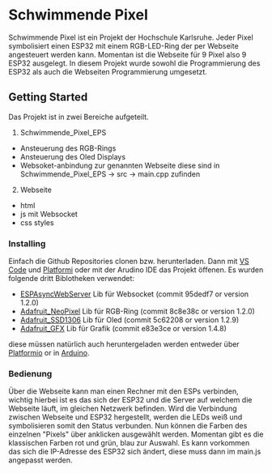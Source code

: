 # Schwimmende Pixel

Schwimmende Pixel ist ein Projekt der Hochschule Karlsruhe. Jeder Pixel symbolisiert einen ESP32 mit einem RGB-LED-Ring der per Webseite angesteuert werden kann.
Momentan ist die Webseite für 9 Pixel also 9 ESP32 ausgelegt.
In diesem Projekt wurde sowohl die Programmierung des ESP32 als auch die Webseiten Programmierung umgesetzt.

## Getting Started
Das Projekt ist in zwei Bereiche aufgeteilt.
1. Schwimmende_Pixel_EPS
* Ansteuerung des RGB-Rings
* Ansteuerung des Oled Displays
* Websoket-anbindung zur genannten Webseite
diese sind in Schwimmende_Pixel_EPS -> src -> main.cpp zufinden
2. Webseite
* html
* js mit Websocket
* css styles

### Installing
Einfach die Github Repositories clonen bzw. herunterladen. Dann mit [VS Code](https://code.visualstudio.com/) und [Platformi](https://github.com/platformio/platformio-vscode-ide) oder mit der Arudino IDE das Projekt öffenen. Es wurden folgende dritt Biblotheken verwendet:
* [ESPAsyncWebServer](https://github.com/me-no-dev/ESPAsyncWebServer) Lib für Websocket (commit 95dedf7 or version 1.2.0)
* [Adafruit_NeoPixel](https://github.com/adafruit/Adafruit_NeoPixel) Lib für RGB-Ring (commit  8c8e38c or version 1.2.0)
* [Adafruit_SSD1306](https://github.com/adafruit/Adafruit_SSD1306) Lib für Oled (commit 5c62208 or version 1.2.9)
* [Adafruit_GFX](https://github.com/adafruit/Adafruit-GFX-Library) Lib für Grafik (commit e83e3ce or version 1.4.8)

diese müssen natürlich auch heruntergeladen werden entweder über [Platformio](https://docs.platformio.org/en/latest/librarymanager/) or in [Arduino](https://www.arduino.cc/en/guide/libraries).

### Bedienung
Über die Webseite kann man einen Rechner mit den ESPs verbinden, wichtig hierbei ist es das sich der ESP32 und die Server auf welchem die Webseite läuft, im gleichen Netzwerk befinden. Wird die Verbindung zwischen Webseite und ESP32 hergestellt, werden die LEDs weiß und symbolisieren somit den Status verbunden.
Nun können die Farben des einzelnen "Pixels" über anklicken ausgewählt werden. Momentan gibt es die klassischen Farben rot und grün, blau zur Auswahl.
Es kann vorkommen das sich die IP-Adresse des ESP32 sich ändert, diese muss dann im main.js angepasst werden.